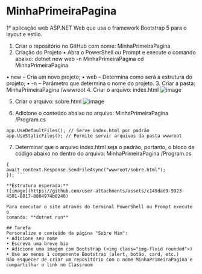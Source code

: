 # MinhaPrimeiraPagina
1° aplicação web ASP.NET Web que usa o framework Bootstrap 5 para o layout e estilo.
1. Criar o repositório no GitHub com nome: MinhaPrimeiraPagina
2. Criação do Projeto
• Abra o PowerShell ou Prompt e execute o comando abaixo:
dotnet new web -n MinhaPrimeiraPagina
cd MinhaPrimeiraPagina

• new – Cria um novo projeto;
• web – Determina como será a estrutura do projeto;
• -n – Parâmetro que determina o nome do projeto.
3. Criar a pasta: MinhaPrimeiraPagina /wwwroot
4. Criar o arquivo: index.html
![image](https://github.com/user-attachments/assets/1e514dc5-2b1b-4d5e-a574-03254d3e1079)

5. Criar o arquivo: sobre.html
![image](https://github.com/user-attachments/assets/d1f54910-2aae-497b-afa4-0333bb7565c3)

6. Adicione o conteúdo abaixo no arquivo: MinhaPrimeiraPagina /Program.cs

```
app.UseDefaultFiles(); // Serve index.html por padrão
app.UseStaticFiles(); // Permite servir arquivos da pasta wwwroot
```

7. Determinar que o arquivo index.html seja o padrão, portanto, o bloco de
código abaixo no dentro do arquivo: MinhaPrimeiraPagina /Program.cs

```app.MapGet("/sobre", async context =>
{
await context.Response.SendFileAsync("wwwroot/sobre.html");
}); ```

**Estrutura esperada:**
![image](https://github.com/user-attachments/assets/c149dad9-9923-4501-8017-8804974b8240)

Para executar o site através do terminal PowerShell ou Prompt execute o
comando: **dotnet run**

## Tarefa
Personalize o conteúdo da página "Sobre Mim":
• Adicione seu nome
• Escreva uma breve bio
• Adicione uma imagem com Bootstrap (<img class="img-fluid rounded">)
• Use ao menos 1 componente Bootstrap (alert, botão, card, etc.)
Não esquecer de criar um repositório com o nome MinhaPrimeiraPagina e
compartilhar o link no Classroom
